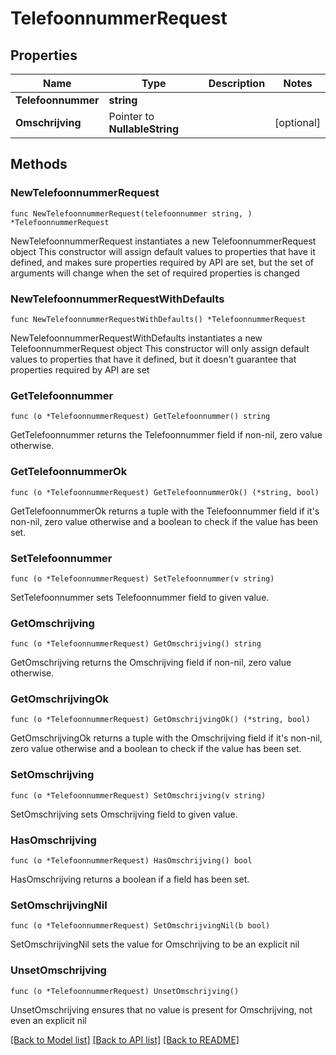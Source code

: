 # TelefoonnummerRequest

## Properties

Name | Type | Description | Notes
------------ | ------------- | ------------- | -------------
**Telefoonnummer** | **string** |  | 
**Omschrijving** | Pointer to **NullableString** |  | [optional] 

## Methods

### NewTelefoonnummerRequest

`func NewTelefoonnummerRequest(telefoonnummer string, ) *TelefoonnummerRequest`

NewTelefoonnummerRequest instantiates a new TelefoonnummerRequest object
This constructor will assign default values to properties that have it defined,
and makes sure properties required by API are set, but the set of arguments
will change when the set of required properties is changed

### NewTelefoonnummerRequestWithDefaults

`func NewTelefoonnummerRequestWithDefaults() *TelefoonnummerRequest`

NewTelefoonnummerRequestWithDefaults instantiates a new TelefoonnummerRequest object
This constructor will only assign default values to properties that have it defined,
but it doesn't guarantee that properties required by API are set

### GetTelefoonnummer

`func (o *TelefoonnummerRequest) GetTelefoonnummer() string`

GetTelefoonnummer returns the Telefoonnummer field if non-nil, zero value otherwise.

### GetTelefoonnummerOk

`func (o *TelefoonnummerRequest) GetTelefoonnummerOk() (*string, bool)`

GetTelefoonnummerOk returns a tuple with the Telefoonnummer field if it's non-nil, zero value otherwise
and a boolean to check if the value has been set.

### SetTelefoonnummer

`func (o *TelefoonnummerRequest) SetTelefoonnummer(v string)`

SetTelefoonnummer sets Telefoonnummer field to given value.


### GetOmschrijving

`func (o *TelefoonnummerRequest) GetOmschrijving() string`

GetOmschrijving returns the Omschrijving field if non-nil, zero value otherwise.

### GetOmschrijvingOk

`func (o *TelefoonnummerRequest) GetOmschrijvingOk() (*string, bool)`

GetOmschrijvingOk returns a tuple with the Omschrijving field if it's non-nil, zero value otherwise
and a boolean to check if the value has been set.

### SetOmschrijving

`func (o *TelefoonnummerRequest) SetOmschrijving(v string)`

SetOmschrijving sets Omschrijving field to given value.

### HasOmschrijving

`func (o *TelefoonnummerRequest) HasOmschrijving() bool`

HasOmschrijving returns a boolean if a field has been set.

### SetOmschrijvingNil

`func (o *TelefoonnummerRequest) SetOmschrijvingNil(b bool)`

 SetOmschrijvingNil sets the value for Omschrijving to be an explicit nil

### UnsetOmschrijving
`func (o *TelefoonnummerRequest) UnsetOmschrijving()`

UnsetOmschrijving ensures that no value is present for Omschrijving, not even an explicit nil

[[Back to Model list]](../README.md#documentation-for-models) [[Back to API list]](../README.md#documentation-for-api-endpoints) [[Back to README]](../README.md)


